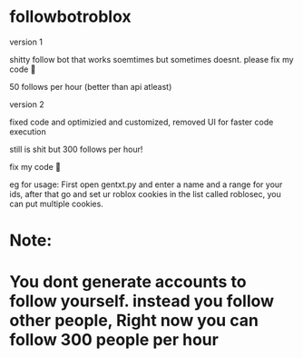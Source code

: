 # followbotroblox
version 1

shitty follow bot that works soemtimes but sometimes doesnt. please fix my code :pray:

50 follows per hour (better than api atleast)

version 2

fixed code and optimizied and customized, removed UI for faster code execution

still is shit but 300 follows per hour!

fix my code :pray:

eg for usage: First open gentxt.py and enter a name and a range for your ids, after that go and set ur roblox cookies in the list called roblosec, you can put multiple cookies.

# Note:
# You dont generate accounts to follow yourself. instead you follow other people, Right now you can follow 300 people per hour
